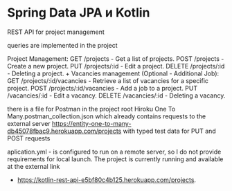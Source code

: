 # Spring Data JPA и Kotlin
REST API for project management

queries are implemented in the project

Project Management:
GET /projects - Get a list of projects.
POST /projects - Create a new project.
PUT /projects/:id - Edit a project.
DELETE /projects/:id - Deleting a project.
+
Vacancies management (Optional - Additional Job):
GET /projects/:id/vacancies - Retrieve a list of vacancies for a specific project.
POST /projects/:id/vacancies - Add a job to a project.
PUT /vacancies/:id - Edit a vacancy.
DELETE /vacancies/:id - Deleting a vacancy.

there is a file for Postman in the project root
Hiroku One To Many.postman_collection.json
which already contains requests to the external server
https://entity-one-to-many-db45078fbac9.herokuapp.com/projects
with typed test data for PUT and POST requests 


aplication.yml - is configured to run on a remote server, so I do 
not provide requirements for local launch.
The project is currently running and available at the external link 
- https://kotlin-rest-api-e5bf80c4b125.herokuapp.com/projects.